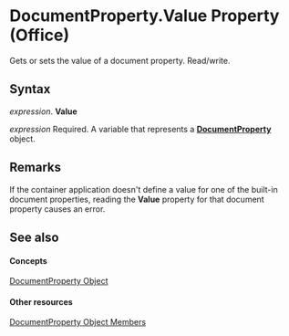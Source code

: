 
# DocumentProperty.Value Property (Office)

Gets or sets the value of a document property. Read/write.


## Syntax

 _expression_. **Value**

 _expression_ Required. A variable that represents a **[DocumentProperty](dd54ca3c-e0e2-4816-539a-17c5b4a928b1.md)** object.


## Remarks

If the container application doesn't define a value for one of the built-in document properties, reading the  **Value** property for that document property causes an error.


## See also


#### Concepts


[DocumentProperty Object](dd54ca3c-e0e2-4816-539a-17c5b4a928b1.md)
#### Other resources


[DocumentProperty Object Members](568da0ff-fa90-150a-06ec-611de886334e.md)
